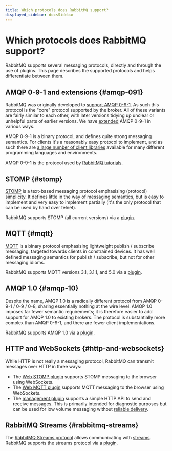 ```yaml
---
title: Which protocols does RabbitMQ support?
displayed_sidebar: docsSidebar
---
```

<!--
Copyright (c) 2005-2025 Broadcom. All Rights Reserved. The term "Broadcom" refers to Broadcom Inc. and/or its subsidiaries.

All rights reserved. This program and the accompanying materials
are made available under the terms of the under the Apache License,
Version 2.0 (the "License”); you may not use this file except in compliance
with the License. You may obtain a copy of the License at

https://www.apache.org/licenses/LICENSE-2.0

Unless required by applicable law or agreed to in writing, software
distributed under the License is distributed on an "AS IS" BASIS,
WITHOUT WARRANTIES OR CONDITIONS OF ANY KIND, either express or implied.
See the License for the specific language governing permissions and
limitations under the License.
-->

# Which protocols does RabbitMQ support?

RabbitMQ supports several messaging protocols, directly and through the
use of plugins. This page describes the supported protocols and
helps differentiate between them.

## AMQP 0-9-1 and extensions {#amqp-091}

RabbitMQ was originally developed to [support AMQP 0-9-1](/amqp-0-9-1-protocol).
As such this protocol is the "core" protocol supported by
the broker. All of these variants are fairly similar to each other,
with later versions tidying up unclear or unhelpful parts of earlier
versions. We have [extended](./extensions) AMQP 0-9-1
in various ways.

AMQP 0-9-1 is a binary protocol, and defines quite strong
messaging semantics. For clients it's a reasonably easy
protocol to implement, and as such there
are [a large number of client libraries](/client-libraries/devtools) available for
many different programming languages and environments.

AMQP 0-9-1 is the protocol used by [RabbitMQ tutorials](/tutorials).


## STOMP {#stomp}

[STOMP](http://stomp.github.io/) is a text-based
messaging protocol emphasising (protocol) simplicity. It
defines little in the way of messaging semantics, but is
easy to implement and very easy to implement partially (it's
the only protocol that can be used by hand over telnet).

RabbitMQ supports STOMP (all current versions) via
a [plugin](./stomp).


## MQTT {#mqtt}

[MQTT](http://mqtt.org/) is a binary protocol
emphasising lightweight publish / subscribe messaging,
targeted towards clients in constrained devices. It has
well defined messaging semantics for publish / subscribe,
but not for other messaging idioms.

RabbitMQ supports MQTT versions 3.1, 3.1.1, and 5.0 via a [plugin](./mqtt).


## AMQP 1.0 {#amqp-10}

Despite the name, AMQP 1.0 is a radically different protocol from
AMQP 0-9-1 / 0-9 / 0-8, sharing essentially nothing at the wire
level. AMQP 1.0 imposes far fewer semantic requirements; it is
therefore easier to add support for AMQP 1.0 to existing
brokers. The protocol is substantially more complex than AMQP 0-9-1,
and there are fewer client implementations.

RabbitMQ supports AMQP 1.0 via a [plugin](./plugins).


## HTTP and WebSockets {#http-and-websockets}

While HTTP is not really a messaging protocol,
RabbitMQ can transmit messages over HTTP in three ways:

 * The [Web STOMP plugin](./web-stomp) supports STOMP
   messaging to the browser using WebSockets.
 * The [Web MQTT plugin](./web-mqtt) supports MQTT
   messaging to the browser using WebSockets.
 * The [management plugin](./management) supports a
   simple HTTP API to send and receive messages. This is primarily
   intended for diagnostic purposes but can be used for low volume
   messaging without [reliable delivery](./reliability).

## RabbitMQ Streams {#rabbitmq-streams}

The [RabbitMQ Streams protocol](https://github.com/rabbitmq/rabbitmq-server/blob/v3.13.x/deps/rabbitmq_stream/docs/PROTOCOL.adoc) allows communicating with [streams](./streams).
RabbitMQ supports the streams protocol via a [plugin](./stream).
